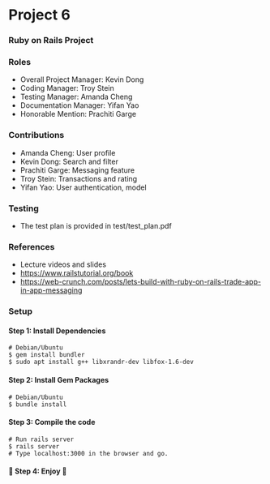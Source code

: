 # Project 6
### Ruby on Rails Project

### Roles

* Overall Project Manager: Kevin Dong
* Coding Manager:  Troy Stein
* Testing Manager: Amanda Cheng
* Documentation Manager: Yifan Yao
* Honorable Mention: Prachiti Garge

### Contributions

* Amanda Cheng: User profile
* Kevin Dong: Search and filter
* Prachiti Garge: Messaging feature
* Troy Stein: Transactions and rating
* Yifan Yao: User authentication, model

### Testing

* The test plan is provided in test/test_plan.pdf

### References

* Lecture videos and slides
* https://www.railstutorial.org/book
* https://web-crunch.com/posts/lets-build-with-ruby-on-rails-trade-app-in-app-messaging

### Setup

#### Step 1: Install Dependencies

```
# Debian/Ubuntu
$ gem install bundler
$ sudo apt install g++ libxrandr-dev libfox-1.6-dev
```

#### Step 2: Install Gem Packages

```
# Debian/Ubuntu
$ bundle install
```

#### Step 3: Compile the code

```
# Run rails server
$ rails server
# Type localhost:3000 in the browser and go.
```

#### :beers: Step 4: Enjoy :beers:


